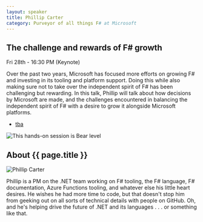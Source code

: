 ```yaml
---
layout: speaker
title: Phillip Carter
category: Purveyor of all things F# at Microsoft
---
```


<div class="row">
    <div class="col-md-6">
        <div class="speaker-talk">
            <div class="section-head">
                <h2 class="header-title">The challenge and rewards of F# growth</h2>
                    <p class="header-desc">Fri 28th - 16:30 PM (Keynote)</p>
            </div>
            <div>
                <p>
                    Over the past two years, Microsoft has focused more efforts on growing F# and investing in its tooling and platform support. Doing this while also making sure not to take over the independent spirit of F# has been challenging but rewarding. In this talk, Phillip will talk about how decisions by Microsoft are made, and the challenges encountered in balancing the independent spirit of F# with a desire to grow it alongside Microsoft platforms.
                </p>
            </div>
            <div>
                <div class="speaker-tag">
                    <ul class="tag">
                        <li><a href="#">tba</a></li>
                    </ul>
                </div>
                <div class="talk-level">
                    <img src="{{ site.baseurl }}public/assets/animals/bear.png" alt="This hands-on session is Bear level" />
                </div>	
            </div>
        </div>
    </div>
</div><!-- /.row -->
<div class="row">
    <div class="col-md-12">
        <div class="speaker-about">
            <div class="section-head">
                <h2 class="header-title">About {{ page.title }}</h2>
                <p class="header-desc">
                    <a href="https://twitter.com/_cartermp"><i class="fab fa-twitter"></i></a>
					<a href="https://github.com/cartermp"><i class="fab fa-github-alt"></i></a>
					<a href="https://blogs.msdn.microsoft.com/dotnet/tag/f/"><i class="fas fa-rss"></i></a>
                </p>					
            </div>
            <div class="row">
                <div class="col-md-2">
                    <img src="{{ site.baseurl }}public/assets/speakers/2018/phillip-carter.jpg" alt="Phillip Carter" />
                </div>
                <div class="col-md-10">
                    <p>
                        Phillip is a PM on the .NET team working on F# tooling, the F# language, F# documentation, Azure Functions tooling, and whatever else his little heart desires. He wishes he had more time to code, but that doesn't stop him from geeking out on all sorts of technical details with people on GitHub. Oh, and he's helping drive the future of .NET and its languages . . . or something like that.
                    </p>
                </div>
            </div>       
        </div>
    </div>
</div>